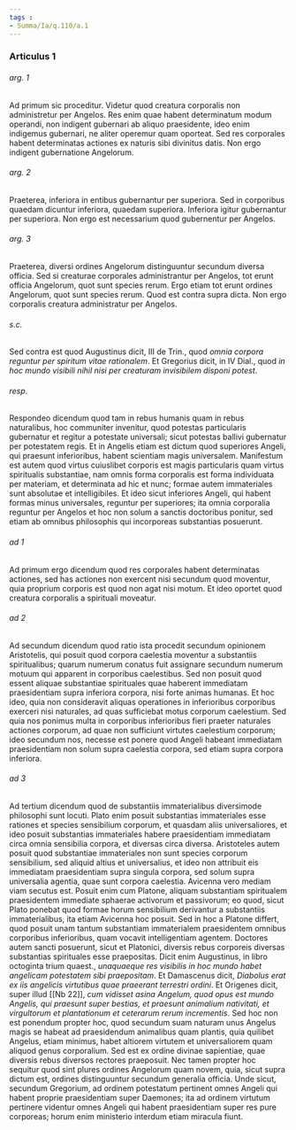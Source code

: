 ```yaml
---
tags : 
- Summa/Ia/q.110/a.1
---
```


### Articulus 1

###### arg. 1
Ad primum sic proceditur. Videtur quod creatura corporalis non administretur per Angelos. Res enim quae habent determinatum modum operandi, non indigent gubernari ab aliquo praesidente, ideo enim indigemus gubernari, ne aliter operemur quam oporteat. Sed res corporales habent determinatas actiones ex naturis sibi divinitus datis. Non ergo indigent gubernatione Angelorum.

###### arg. 2
Praeterea, inferiora in entibus gubernantur per superiora. Sed in corporibus quaedam dicuntur inferiora, quaedam superiora. Inferiora igitur gubernantur per superiora. Non ergo est necessarium quod gubernentur per Angelos.

###### arg. 3
Praeterea, diversi ordines Angelorum distinguuntur secundum diversa officia. Sed si creaturae corporales administrantur per Angelos, tot erunt officia Angelorum, quot sunt species rerum. Ergo etiam tot erunt ordines Angelorum, quot sunt species rerum. Quod est contra supra dicta. Non ergo corporalis creatura administratur per Angelos.

###### s.c.
Sed contra est quod Augustinus dicit, III de Trin., quod *omnia corpora reguntur per spiritum vitae rationalem*. Et Gregorius dicit, in IV Dial., quod *in hoc mundo visibili nihil nisi per creaturam invisibilem disponi potest*.

###### resp.
Respondeo dicendum quod tam in rebus humanis quam in rebus naturalibus, hoc communiter invenitur, quod potestas particularis gubernatur et regitur a potestate universali; sicut potestas ballivi gubernatur per potestatem regis. Et in Angelis etiam est dictum quod superiores Angeli, qui praesunt inferioribus, habent scientiam magis universalem. Manifestum est autem quod virtus cuiuslibet corporis est magis particularis quam virtus spiritualis substantiae, nam omnis forma corporalis est forma individuata per materiam, et determinata ad hic et nunc; formae autem immateriales sunt absolutae et intelligibiles. Et ideo sicut inferiores Angeli, qui habent formas minus universales, reguntur per superiores; ita omnia corporalia reguntur per Angelos et hoc non solum a sanctis doctoribus ponitur, sed etiam ab omnibus philosophis qui incorporeas substantias posuerunt.

###### ad 1
Ad primum ergo dicendum quod res corporales habent determinatas actiones, sed has actiones non exercent nisi secundum quod moventur, quia proprium corporis est quod non agat nisi motum. Et ideo oportet quod creatura corporalis a spirituali moveatur.

###### ad 2
Ad secundum dicendum quod ratio ista procedit secundum opinionem Aristotelis, qui posuit quod corpora caelestia moventur a substantiis spiritualibus; quarum numerum conatus fuit assignare secundum numerum motuum qui apparent in corporibus caelestibus. Sed non posuit quod essent aliquae substantiae spirituales quae haberent immediatam praesidentiam supra inferiora corpora, nisi forte animas humanas. Et hoc ideo, quia non consideravit aliquas operationes in inferioribus corporibus exerceri nisi naturales, ad quas sufficiebat motus corporum caelestium. Sed quia nos ponimus multa in corporibus inferioribus fieri praeter naturales actiones corporum, ad quae non sufficiunt virtutes caelestium corporum; ideo secundum nos, necesse est ponere quod Angeli habeant immediatam praesidentiam non solum supra caelestia corpora, sed etiam supra corpora inferiora.

###### ad 3
Ad tertium dicendum quod de substantiis immaterialibus diversimode philosophi sunt locuti. Plato enim posuit substantias immateriales esse rationes et species sensibilium corporum, et quasdam aliis universaliores, et ideo posuit substantias immateriales habere praesidentiam immediatam circa omnia sensibilia corpora, et diversas circa diversa. Aristoteles autem posuit quod substantiae immateriales non sunt species corporum sensibilium, sed aliquid altius et universalius, et ideo non attribuit eis immediatam praesidentiam supra singula corpora, sed solum supra universalia agentia, quae sunt corpora caelestia. Avicenna vero mediam viam secutus est. Posuit enim cum Platone, aliquam substantiam spiritualem praesidentem immediate sphaerae activorum et passivorum; eo quod, sicut Plato ponebat quod formae horum sensibilium derivantur a substantiis immaterialibus, ita etiam Avicenna hoc posuit. Sed in hoc a Platone differt, quod posuit unam tantum substantiam immaterialem praesidentem omnibus corporibus inferioribus, quam vocavit intelligentiam agentem. Doctores autem sancti posuerunt, sicut et Platonici, diversis rebus corporeis diversas substantias spirituales esse praepositas. Dicit enim Augustinus, in libro octoginta trium quaest., *unaquaeque res visibilis in hoc mundo habet angelicam potestatem sibi praepositam*. Et Damascenus dicit, *Diabolus erat ex iis angelicis virtutibus quae praeerant terrestri ordini*. Et Origenes dicit, super illud [[Nb 22]], *cum vidisset asina Angelum, quod opus est mundo Angelis, qui praesunt super bestias, et praesunt animalium nativitati, et virgultorum et plantationum et ceterarum rerum incrementis*. Sed hoc non est ponendum propter hoc, quod secundum suam naturam unus Angelus magis se habeat ad praesidendum animalibus quam plantis, quia quilibet Angelus, etiam minimus, habet altiorem virtutem et universaliorem quam aliquod genus corporalium. Sed est ex ordine divinae sapientiae, quae diversis rebus diversos rectores praeposuit. Nec tamen propter hoc sequitur quod sint plures ordines Angelorum quam novem, quia, sicut supra dictum est, ordines distinguuntur secundum generalia officia. Unde sicut, secundum Gregorium, ad ordinem potestatum pertinent omnes Angeli qui habent proprie praesidentiam super Daemones; ita ad ordinem virtutum pertinere videntur omnes Angeli qui habent praesidentiam super res pure corporeas; horum enim ministerio interdum etiam miracula fiunt.

